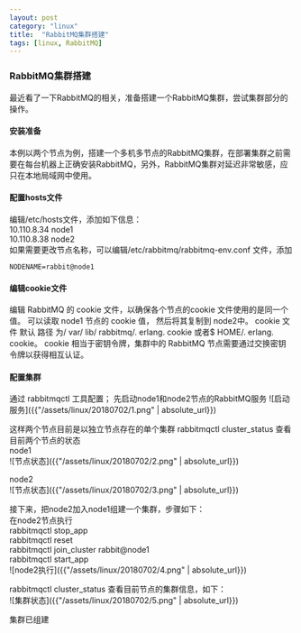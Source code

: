```yaml
---
layout: post
category: "linux"
title:  "RabbitMQ集群搭建"
tags: [linux, RabbitMQ]
---
```


### RabbitMQ集群搭建

最近看了一下RabbitMQ的相关，准备搭建一个RabbitMQ集群，尝试集群部分的操作。



#### 安装准备

本例以两个节点为例，搭建一个多机多节点的RabbitMQ集群，在部署集群之前需要在每台机器上正确安装RabbitMQ，另外，RabbitMQ集群对延迟非常敏感，应只在本地局域网中使用。



#### 配置hosts文件

编辑/etc/hosts文件，添加如下信息：  
 	10.110.8.34   node1    
 	10.110.8.38   node2    
如果需要更改节点名称，可以编辑/etc/rabbitmq/rabbitmq-env.conf 文件，添加     

	NODENAME=rabbit@node1


#### 编辑cookie文件

编辑 RabbitMQ 的 cookie 文件，以确保各个节点的cookie 文件使用的是同一个值。 可以读取 node1 节点的 cookie 值， 然后将其复制到 node2中。 cookie 文件 默认 路径 为/ var/ lib/ rabbitmq/. erlang. cookie 或者$ HOME/. erlang. cookie。 cookie 相当于密钥令牌，集群中的 RabbitMQ 节点需要通过交换密钥令牌以获得相互认证。



#### 配置集群

通过 rabbitmqctl 工具配置；
先启动node1和node2节点的RabbitMQ服务
![启动服务]({{"/assets/linux/20180702/1.png" | absolute_url}})

这样两个节点目前是以独立节点存在的单个集群
rabbitmqctl cluster_status 查看目前两个节点的状态   
node1  
![节点状态]({{"/assets/linux/20180702/2.png" | absolute_url}})

node2  
![节点状态]({{"/assets/linux/20180702/3.png" | absolute_url}})

接下来，把node2加入node1组建一个集群，步骤如下：  
在node2节点执行  
rabbitmqctl stop_app  
rabbitmqctl reset  
rabbitmqctl join_cluster rabbit@node1  
rabbitmqctl start_app  
![node2执行]({{"/assets/linux/20180702/4.png" | absolute_url}})

rabbitmqctl cluster_status 查看目前节点的集群信息，如下：  
![集群状态]({{"/assets/linux/20180702/5.png" | absolute_url}})

集群已组建